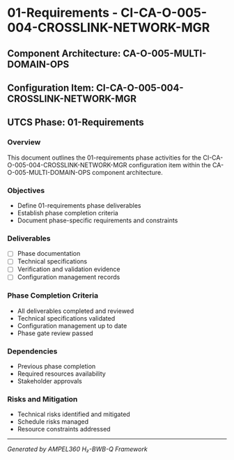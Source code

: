 # 01-Requirements - CI-CA-O-005-004-CROSSLINK-NETWORK-MGR

## Component Architecture: CA-O-005-MULTI-DOMAIN-OPS
## Configuration Item: CI-CA-O-005-004-CROSSLINK-NETWORK-MGR
## UTCS Phase: 01-Requirements

### Overview
This document outlines the 01-requirements phase activities for the CI-CA-O-005-004-CROSSLINK-NETWORK-MGR configuration item within the CA-O-005-MULTI-DOMAIN-OPS component architecture.

### Objectives
- Define 01-requirements phase deliverables
- Establish phase completion criteria
- Document phase-specific requirements and constraints

### Deliverables
- [ ] Phase documentation
- [ ] Technical specifications
- [ ] Verification and validation evidence
- [ ] Configuration management records

### Phase Completion Criteria
- All deliverables completed and reviewed
- Technical specifications validated
- Configuration management up to date
- Phase gate review passed

### Dependencies
- Previous phase completion
- Required resources availability
- Stakeholder approvals

### Risks and Mitigation
- Technical risks identified and mitigated
- Schedule risks managed
- Resource constraints addressed

---
*Generated by AMPEL360 H₂-BWB-Q Framework*
